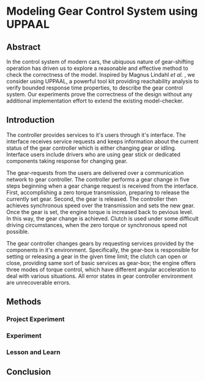 # Modeling Gear Control System using UPPAAL

## Abstract

In the control system of modern cars, the ubiquous nature of gear-shifting operation has driven us to explore a reasonable and effective method to check the correctness of the model. Inspired by Magnus Lindahl *et al.* , we consider using UPPAAL, a powerful tool kit providing reachability analysis to verify bounded response time properties, to describe the gear control system. Our experiments prove the correctness of the design without any additional implementation effort to extend the existing model-checker.

## Introduction


The controller provides services to it's users through it's interface. The interface receives service requests and keeps information about the current status of the gear controller which is either changing gear or idling. Interface users include drivers who are using gear stick or dedicated components taking response for changing gear.

The gear-requests from the users are delivered over a communication network to gear controller. The controller performs a gear change in five steps beginning when a gear change request is received from the interface. First, accomplishing a zero torque transmission, preparing to release the currently set gear. Second, the gear is released. The controller then achieves synchronous speed over the transmission and sets the new gear. Once the gear is set, the engine torque is increased back to pevious level. In this way, the gear change is achieved. Clutch is used under some difficult driving circumstances, when the zero torque or synchronous speed not possible.

The gear controller changes gears by requesting services provided by the components in it's environment. Specifically, the gear-box is responsible for setting or releasing a gear in the given time limit; the clutch can open or close, providing same sort of basic services as gear-box; the engine offers three modes of torque control, which have different angular acceleration to deal with various situations. All error states in gear controller environment are unrecoverable errors.

## Methods

### Project Experiment



### Experiment



### Lesson and Learn



## Conclusion



